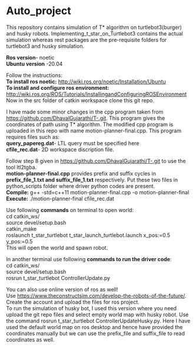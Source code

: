 # Auto_project
This repository contains simulation of T* algorithm on turtlebot3(burger) and husky robots.  Implementing_t_star_on_Turtlebot3 contains the actual simulation whereas rest packages are the pre-requisite folders for turtlebot3 and husky simulation.

**Ros version**- noetic<br />
**Ubuntu version** -20.04

Follow the instructions: <br />
**To install ros noetic:** http://wiki.ros.org/noetic/Installation/Ubuntu <br />
**To install and configure ros environment:** http://wiki.ros.org/ROS/Tutorials/InstallingandConfiguringROSEnvironment <br />
Now in the src folder of catkin workspace clone this git repo.<br />

 
I have made some minor changes in the cpp program taken from https://github.com/DhavalGujarathi/T-.git. This program gives the coordinates of path using T* algorithm. The modified cpp program is uploaded in this repo with name motion-planner-final.cpp. This program requires files such as:<br />
**query_papereg.dat**- LTL query must be specified here <br />
**cfile_rec.dat**- 2D workspace discription file.

Follow step 8 given in https://github.com/DhavalGujarathi/T-.git to use the tool ltl2tgba. <br />
**motion-planner-final.cpp** provides prefix and suffix cycles in **prefix_file_1.txt and suffix_file_1.txt** respectively. Put these two files in python_scripts folder where driver python codes are present.<br />
**Compile:** g++ -std=c++11 motion-planner-final.cpp -o motion-planner-final <br />
**Execute:** ./motion-planner-final cfile_rec.dat



Use following **commands** on terminal to open world: <br />
cd catkin_ws/ <br />
source devel/setup.bash <br />
catkin_make <br />
roslaunch t_star_turtlebot t_star_launch_turtlebot.launch x_pos:=0.5 y_pos:=0.5 <br />
This will open the world and spawn robot. <br />

In another terminal use following **commands to run the driver code**:  <br />
cd catkin_ws/<br />
source devel/setup.bash <br />
rosrun t_star_turtlebot ControllerUpdate.py <br />

You can also use online version of ros as well! <br />
Use https://www.theconstructsim.com/develop-the-robots-of-the-future/. Create the account and upload the files for ros project. <br />
To run the simulation of husky bot, I used this version where you need upload the git repo files and select empty world map with husky robot. Use the command rosrun t_star_turtlebot ControllerUpdateHusky.py. Here I have used the default world map on ros desktop and hence have provided the coordinates manually but we can use the prefix_file and suffix_file to read coordinates as well.
